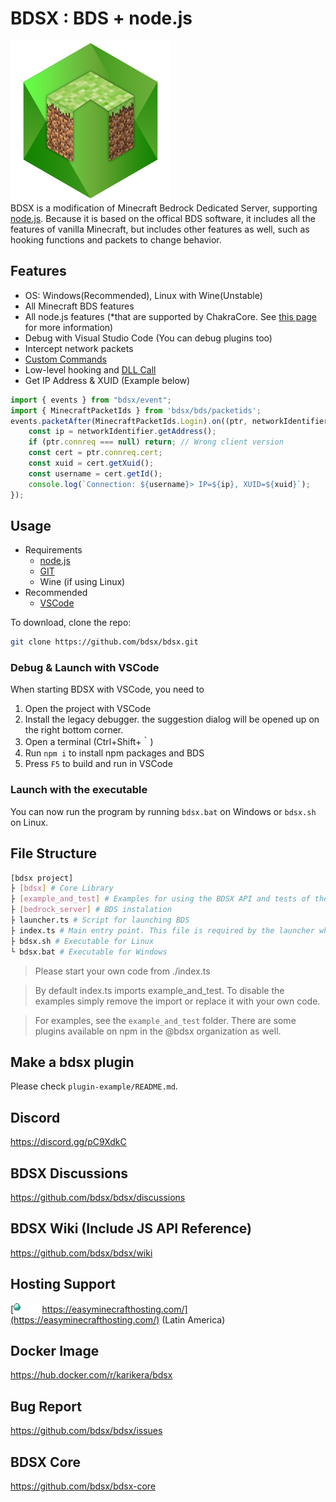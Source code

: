 # BDSX : BDS + node.js
![logo](bdsx/images/icon.png)  
BDSX is a modification of Minecraft Bedrock Dedicated Server, supporting [node.js](https://nodejs.org/). Because it is based on the offical BDS software, it includes all the features of vanilla Minecraft, but includes other features as well, such as hooking functions and packets to change behavior. 

## Features

* OS: Windows(Recommended), Linux with Wine(Unstable)
* All Minecraft BDS features
* All node.js features (*that are supported by ChakraCore. See [this page](https://github.com/bdsx/bdsx/wiki/Available-NPM-Modules) for more information)
* Debug with Visual Studio Code (You can debug plugins too)
* Intercept network packets
* [Custom Commands](https://github.com/bdsx/bdsx/wiki/Custom-Commands)
* Low-level hooking and [DLL Call](https://github.com/bdsx/bdsx/wiki/Call-DLL-Directly)
* Get IP Address & XUID (Example below)

```ts
import { events } from "bdsx/event";
import { MinecraftPacketIds } from 'bdsx/bds/packetids';
events.packetAfter(MinecraftPacketIds.Login).on((ptr, networkIdentifier, packetId)=>{
    const ip = networkIdentifier.getAddress();
    if (ptr.connreq === null) return; // Wrong client version
    const cert = ptr.connreq.cert;
    const xuid = cert.getXuid();
    const username = cert.getId();
    console.log(`Connection: ${username}> IP=${ip}, XUID=${xuid}`);
});
```

## Usage
* Requirements
    * [node.js](https://nodejs.org/)
    * [GIT](https://git-scm.com/download)
    * Wine (if using Linux)
* Recommended  
    * [VSCode](https://code.visualstudio.com/)

To download, clone the repo:
```bash
git clone https://github.com/bdsx/bdsx.git
```

### Debug & Launch with VSCode
When starting BDSX with VSCode, you need to
1. Open the project with VSCode
2. Install the legacy debugger. the suggestion dialog will be opened up on the right bottom corner.
3. Open a terminal (Ctrl+Shift+｀)
4. Run `npm i` to install npm packages and BDS
5. Press `F5` to build and run in VSCode

### Launch with the executable
You can now run the program by running `bdsx.bat` on Windows or `bdsx.sh` on Linux.

## File Structure
```sh
[bdsx project]
├ [bdsx] # Core Library
├ [example_and_test] # Examples for using the BDSX API and tests of the BDSX API
├ [bedrock_server] # BDS instalation
├ launcher.ts # Script for launching BDS
├ index.ts # Main entry point. This file is required by the launcher when BDS is fully started.
├ bdsx.sh # Executable for Linux
└ bdsx.bat # Executable for Windows 
```
> Please start your own code from ./index.ts

> By default index.ts imports example_and_test. To disable the examples simply remove the import or replace it with your own code.

> For examples, see the `example_and_test` folder. There are some plugins available on npm in the @bdsx organization as well.  

## Make a bdsx plugin
Please check `plugin-example/README.md`.

## Discord
https://discord.gg/pC9XdkC

## BDSX Discussions
https://github.com/bdsx/bdsx/discussions

## BDSX Wiki (Include JS API Reference)
https://github.com/bdsx/bdsx/wiki

## Hosting Support
[<img src="bdsx/images/supports/emh.png" height="15"> https://easyminecrafthosting.com/](https://easyminecrafthosting.com/) (Latin America)

## Docker Image
https://hub.docker.com/r/karikera/bdsx

## Bug Report
https://github.com/bdsx/bdsx/issues

## BDSX Core
https://github.com/bdsx/bdsx-core

